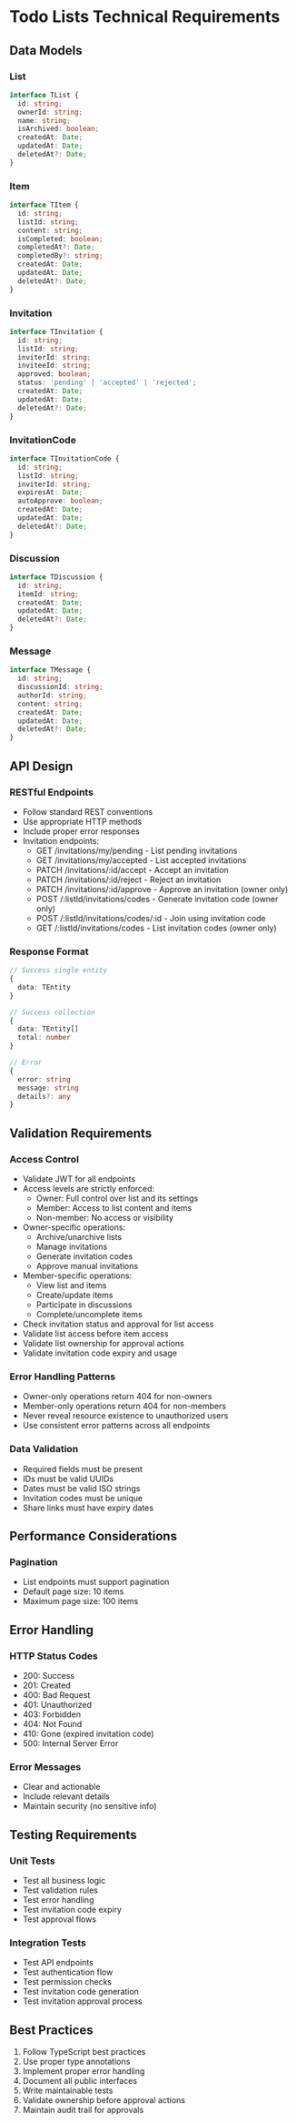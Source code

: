 # Todo Lists Technical Requirements

## Data Models

### List
```typescript
interface TList {
  id: string;
  ownerId: string;
  name: string;
  isArchived: boolean;
  createdAt: Date;
  updatedAt: Date;
  deletedAt?: Date;
}
```

### Item
```typescript
interface TItem {
  id: string;
  listId: string;
  content: string;
  isCompleted: boolean;
  completedAt?: Date;
  completedBy?: string;
  createdAt: Date;
  updatedAt: Date;
  deletedAt?: Date;
}
```

### Invitation
```typescript
interface TInvitation {
  id: string;
  listId: string;
  inviterId: string;
  inviteeId: string;
  approved: boolean;
  status: 'pending' | 'accepted' | 'rejected';
  createdAt: Date;
  updatedAt: Date;
  deletedAt?: Date;
}
```

### InvitationCode
```typescript
interface TInvitationCode {
  id: string;
  listId: string;
  inviterId: string;
  expiresAt: Date;
  autoApprove: boolean;
  createdAt: Date;
  updatedAt: Date;
  deletedAt?: Date;
}
```

### Discussion
```typescript
interface TDiscussion {
  id: string;
  itemId: string;
  createdAt: Date;
  updatedAt: Date;
  deletedAt?: Date;
}
```

### Message
```typescript
interface TMessage {
  id: string;
  discussionId: string;
  authorId: string;
  content: string;
  createdAt: Date;
  updatedAt: Date;
  deletedAt?: Date;
}
```

## API Design

### RESTful Endpoints
- Follow standard REST conventions
- Use appropriate HTTP methods
- Include proper error responses
- Invitation endpoints:
  - GET /invitations/my/pending - List pending invitations
  - GET /invitations/my/accepted - List accepted invitations
  - PATCH /invitations/:id/accept - Accept an invitation
  - PATCH /invitations/:id/reject - Reject an invitation
  - PATCH /invitations/:id/approve - Approve an invitation (owner only)
  - POST /:listId/invitations/codes - Generate invitation code (owner only)
  - POST /:listId/invitations/codes/:id - Join using invitation code
  - GET /:listId/invitations/codes - List invitation codes (owner only)

### Response Format
```typescript
// Success single entity
{
  data: TEntity
}

// Success collection
{
  data: TEntity[]
  total: number
}

// Error
{
  error: string
  message: string
  details?: any
}
```

## Validation Requirements

### Access Control
- Validate JWT for all endpoints
- Access levels are strictly enforced:
  - Owner: Full control over list and its settings
  - Member: Access to list content and items
  - Non-member: No access or visibility
- Owner-specific operations:
  - Archive/unarchive lists
  - Manage invitations
  - Generate invitation codes
  - Approve manual invitations
- Member-specific operations:
  - View list and items
  - Create/update items
  - Participate in discussions
  - Complete/uncomplete items
- Check invitation status and approval for list access
- Validate list access before item access
- Validate list ownership for approval actions
- Validate invitation code expiry and usage

### Error Handling Patterns
- Owner-only operations return 404 for non-owners
- Member-only operations return 404 for non-members
- Never reveal resource existence to unauthorized users
- Use consistent error patterns across all endpoints

### Data Validation
- Required fields must be present
- IDs must be valid UUIDs
- Dates must be valid ISO strings
- Invitation codes must be unique
- Share links must have expiry dates

## Performance Considerations

### Pagination
- List endpoints must support pagination
- Default page size: 10 items
- Maximum page size: 100 items

## Error Handling

### HTTP Status Codes
- 200: Success
- 201: Created
- 400: Bad Request
- 401: Unauthorized
- 403: Forbidden
- 404: Not Found
- 410: Gone (expired invitation code)
- 500: Internal Server Error

### Error Messages
- Clear and actionable
- Include relevant details
- Maintain security (no sensitive info)

## Testing Requirements

### Unit Tests
- Test all business logic
- Test validation rules
- Test error handling
- Test invitation code expiry
- Test approval flows

### Integration Tests
- Test API endpoints
- Test authentication flow
- Test permission checks
- Test invitation code generation
- Test invitation approval process

## Best Practices

1. Follow TypeScript best practices
2. Use proper type annotations
3. Implement proper error handling
4. Document all public interfaces
5. Write maintainable tests
6. Validate ownership before approval actions
7. Maintain audit trail for approvals 